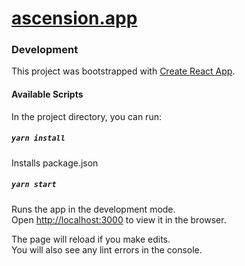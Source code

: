 # [ascension.app](https://www.ascension.app)


### Development

This project was bootstrapped with [Create React App](https://github.com/facebook/create-react-app).

#### Available Scripts

In the project directory, you can run:

##### `yarn install`

Installs package.json

##### `yarn start`

Runs the app in the development mode.<br>
Open [http://localhost:3000](http://localhost:3000) to view it in the browser.

The page will reload if you make edits.<br>
You will also see any lint errors in the console.
